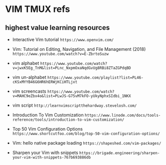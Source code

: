 # VIM TMUX refs

## highest value learning resources

- Interactive Vim tutorial
  `https://www.openvim.com/`

- Vim: Tutorial on Editing, Navigation, and File Management (2018)
  `https://www.youtube.com/watch?v=E-ZbrtoSuzw`

- vim alphabet
  `https://www.youtube.com/watch?v=jwxK5Eg_TnM&list=PLnc_NxpmOxaNqdGvUg8RBi8ZTaZGPdqBD`

- vim un-alphabet
  `https://www.youtube.com/playlist?list=PL46-cKSxMYYB46G6HR6hERWjKCiHTLjxt`

- vim screencasts
  `https://www.youtube.com/watch?v=MAHC9eZbx4o&list=PLwJS-G75vM7kFO-yUkyNphxSIdbi_1NKX`

- vim script
  `http://learnvimscriptthehardway.stevelosh.com/`

- Introduction To Vim Customization
  `https://www.linode.com/docs/tools-reference/tools/introduction-to-vim-customization/`

- Top 50 Vim Configuration Options
  `https://www.shortcutfoo.com/blog/top-50-vim-configuration-options/`

- Vim: hello native package loading
  `https://shapeshed.com/vim-packages/`

- Sharpen your Vim with snippets
  `https://brigade.engineering/sharpen-your-vim-with-snippets-767b693886db`
